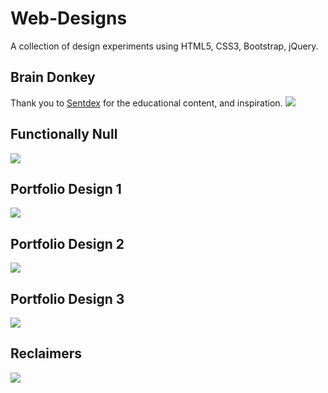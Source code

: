 # Web-Designs
A collection of design experiments using HTML5, CSS3, Bootstrap, jQuery.

## Brain Donkey
Thank you to [Sentdex](https://github.com/Sentdex/) for the educational content, and inspiration.
![](https://github.com/BardenDaSparden/Project-Media/blob/master/Images/Web-Designs/Brain-Donkey/bd1.png?raw=true)

## Functionally Null
![](https://github.com/BardenDaSparden/Project-Media/blob/master/Images/Web-Designs/Functionally-Null/fn1.png?raw=true)

## Portfolio Design 1
![](https://github.com/BardenDaSparden/Project-Media/blob/master/Images/Web-Designs/Portfolio-Design-1/pd1_1.png?raw=true)

## Portfolio Design 2
![](https://github.com/BardenDaSparden/Project-Media/blob/master/Images/Web-Designs/Portfolio-Design-2/pd2_1.png?raw=true)

## Portfolio Design 3
![](https://github.com/BardenDaSparden/Project-Media/blob/master/Images/Web-Designs/Portfolio-Design-3/pd3_1.png?raw=true)

## Reclaimers
![](https://github.com/BardenDaSparden/Project-Media/blob/master/Images/Web-Designs/Reclaimers/Reclaimers1.png)
